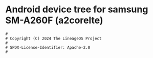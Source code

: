 # Android device tree for samsung SM-A260F (a2corelte)

```
#
# Copyright (C) 2024 The LineageOS Project
#
# SPDX-License-Identifier: Apache-2.0
#
```
